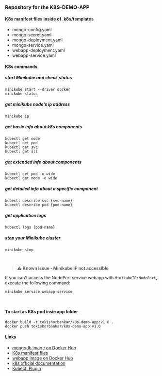 ### Repository for the K8S-DEMO-APP

#### K8s manifest files inside of .k8s/templates
* mongo-config.yaml
* mongo-secret.yaml
* mongo-deployment.yaml
* mongo-service.yaml
* webapp-deployment.yaml
* webapp-service.yaml


#### K8s commands

##### start Minikube and check status
```
minikube start --driver docker 
minikube status
```


##### get minikube node's ip address
```
minikube ip
```

##### get basic info about k8s components
```
kubectl get node
kubectl get pod
kubectl get svc
kubectl get all
```


##### get extended info about components
```
kubectl get pod -o wide
kubectl get node -o wide
```
    

##### get detailed info about a specific component
```
kubectl describe svc {svc-name}
kubectl describe pod {pod-name}
```

##### get application logs
```
kubectl logs {pod-name}
```
    
##### stop your Minikube cluster
```
minikube stop
```

<br />

> :warning: **Known issue - Minikube IP not accessible** 

If you can't access the NodePort service webapp with `MinikubeIP:NodePort`, execute the following command:
    
    minikube service webapp-service

<br />



#### To start as K8s pod insie app folder
```
docker build -t tokishorbankar/k8s-demo-app:v1.0 .
docker push tokishorbankar/k8s-demo-app:v1.0
```


#### Links
* [mongodb image on Docker Hub](https://hub.docker.com/_/mongo)
* [K8s manifest files](https://github.com/tokishorbankar/k8s-demo-app/tree/main/.k8s/templates)
* [webapp image on Docker Hub](https://hub.docker.com/repository/docker/tokishorbankar/k8s-demo-app)
* [k8s official documentation](https://kubernetes.io/docs/home/)
* [Kubectl Plugin](https://github.com/ohmyzsh/ohmyzsh/tree/master/plugins/kubectl)